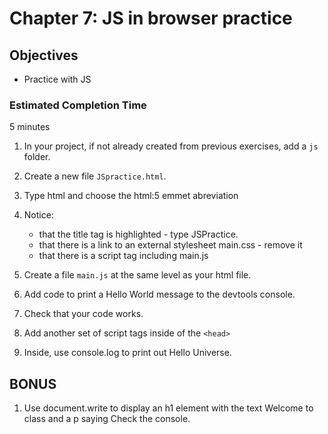 # Chapter 7: JS in browser practice

## Objectives
* Practice with JS

### Estimated Completion Time 
5 minutes
 
1. In your project, if not already created from previous exercises, add a `js` folder.

1. Create a new file `JSpractice.html`. 

1. Type html and choose the html:5 emmet abreviation

1. Notice:
    * that the title tag is highlighted - type JSPractice.
    * that there is a link to an external stylesheet main.css - remove it
    * that there is a script tag including main.js

1. Create a file `main.js` at the same level as your html file.

1. Add code to print a Hello World message to the devtools console.

1. Check that your code works. 

1. Add another set of script tags inside of the `<head>`

1. Inside, use console.log to print out Hello Universe.  

## BONUS
1. Use document.write to display an h1 element with the text Welcome to class and a p saying Check the console.

